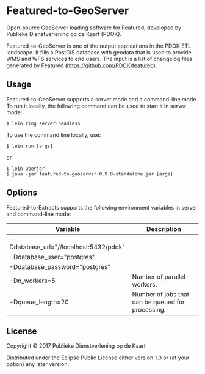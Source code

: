 # Featured-to-GeoServer

Open-source GeoServer loading software for Featured, developed by Publieke Dienstverlening op de Kaart (PDOK).

Featured-to-GeoServer is one of the output applications in the PDOK ETL landscape.
It fills a PostGIS database with geodata that is used to provide WMS and WFS services to end users.
The input is a list of changelog files generated by Featured (<https://github.com/PDOK/featured>).

## Usage

Featured-to-GeoServer supports a server mode and a command-line mode.
To run it locally, the following command can be used to start it in server mode:

    $ lein ring server-headless

To use the command line locally, use:

    $ lein run [args]

or

    $ lein uberjar
    $ java -jar featured-to-geoserver-0.9.8-standalone.jar [args]

## Options

Featured-to-Extracts supports the following environment variables in server and command-line mode:

| Variable | Description |
|---|---|
| -Ddatabase_url="//localhost:5432/pdok" | |
| -Ddatabase_user="postgres" | |
| -Ddatabase_password="postgres" | |
| -Dn_workers=5 | Number of parallel workers. |
| -Dqueue_length=20 | Number of jobs that can be queued for processing. |

## License

Copyright © 2017 Publieke Dienstverlening op de Kaart

Distributed under the Eclipse Public License either version 1.0 or (at your option) any later version.
